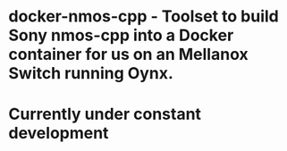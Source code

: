 # docker-nmos-cpp - Toolset to build Sony nmos-cpp into a Docker container for us on an Mellanox Switch running Oynx.

# Currently under constant development

